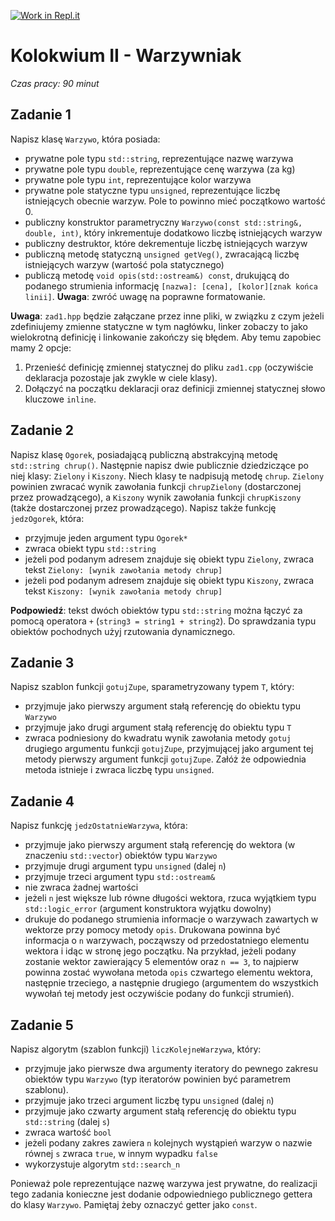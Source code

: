 [![Work in Repl.it](https://classroom.github.com/assets/work-in-replit-14baed9a392b3a25080506f3b7b6d57f295ec2978f6f33ec97e36a161684cbe9.svg)](https://classroom.github.com/online_ide?assignment_repo_id=3960857&assignment_repo_type=AssignmentRepo)
# Kolokwium II - Warzywniak
_Czas pracy: 90 minut_

## Zadanie 1
Napisz klasę `Warzywo`, która posiada:
- prywatne pole typu `std::string`, reprezentujące nazwę warzywa
- prywatne pole typu `double`, reprezentujące cenę warzywa (za kg)
- prywatne pole typu `int`, reprezentujące kolor warzywa
- prywatne pole statyczne typu `unsigned`, reprezentujące liczbę istniejących obecnie warzyw. Pole to powinno mieć początkowo wartość 0.
- publiczny konstruktor parametryczny `Warzywo(const std::string&, double, int)`, który inkrementuje dodatkowo liczbę istniejących warzyw
- publiczny destruktor, które dekrementuje liczbę istniejących warzyw
- publiczną metodę statyczną `unsigned getVeg()`, zwracającą liczbę istniejących warzyw (wartość pola statycznego)
- publiczą metodę `void opis(std::ostream&) const`, drukującą do podanego strumienia informację `[nazwa]: [cena], [kolor][znak końca linii]`. **Uwaga**: zwróć uwagę na poprawne formatowanie.

**Uwaga**: `zad1.hpp` będzie załączane przez inne pliki, w związku z czym jeżeli zdefiniujemy zmienne statyczne w tym nagłówku, linker zobaczy to jako wielokrotną definicję i linkowanie zakończy się błędem. Aby temu zapobiec mamy 2 opcje:
1. Przenieść definicję zmiennej statycznej do pliku `zad1.cpp` (oczywiście deklaracja pozostaje jak zwykle w ciele klasy).
2. Dołączyć na początku deklaracji oraz definicji zmiennej statycznej słowo kluczowe `inline`. 

## Zadanie 2
Napisz klasę `Ogorek`, posiadającą publiczną abstrakcyjną metodę `std::string chrup()`. Następnie napisz dwie publicznie dziedziczące po niej klasy: `Zielony` i `Kiszony`. Niech klasy te nadpisują metodę `chrup`. `Zielony` powinien zwracać wynik zawołania funkcji `chrupZielony` (dostarczonej przez prowadzącego), a `Kiszony` wynik zawołania funkcji `chrupKiszony` (także dostarczonej przez prowadzącego). Napisz także funkcję `jedzOgorek`, która:
- przyjmuje jeden argument typu `Ogorek*`
- zwraca obiekt typu `std::string`
- jeżeli pod podanym adresem znajduje się obiekt typu `Zielony`, zwraca tekst `Zielony: [wynik zawołania metody chrup]`
- jeżeli pod podanym adresem znajduje się obiekt typu `Kiszony`, zwraca tekst `Kiszony: [wynik zawołania metody chrup]`

**Podpowiedź**: tekst dwóch obiektów typu `std::string` można łączyć za pomocą operatora `+` (`string3 = string1 + string2`). Do sprawdzania typu obiektów pochodnych użyj rzutowania dynamicznego.

## Zadanie 3
Napisz szablon funkcji `gotujZupe`, sparametryzowany typem `T`, który:
- przyjmuje jako pierwszy argument stałą referencję do obiektu typu `Warzywo`
- przyjmuje jako drugi argument stałą referencję do obiektu typu `T`
- zwraca podniesiony do kwadratu wynik zawołania metody `gotuj` drugiego argumentu funkcji `gotujZupe`, przyjmującej jako argument tej metody pierwszy argument funkcji `gotujZupe`. Załóż że odpowiednia metoda istnieje i zwraca liczbę typu `unsigned`.

## Zadanie 4
Napisz funkcję `jedzOstatnieWarzywa`, która:
- przyjmuje jako pierwszy argument stałą referencję do wektora (w znaczeniu `std::vector`) obiektów typu `Warzywo`
- przyjmuje drugi argument typu `unsigned` (dalej `n`)
- przyjmuje trzeci argument typu `std::ostream&`
- nie zwraca żadnej wartości
- jeżeli `n` jest większe lub równe długości wektora, rzuca wyjątkiem typu `std::logic_error` (argument konstruktora wyjątku dowolny)
- drukuje do podanego strumienia informacje o warzywach zawartych w wektorze przy pomocy metody `opis`. Drukowana powinna być informacja o `n` warzywach, począwszy od przedostatniego elementu wektora i idąc w stronę jego początku. Na przykład, jeżeli podany zostanie wektor zawierający 5 elementów oraz `n == 3`, to najpierw powinna zostać wywołana metoda `opis` czwartego elementu wektora, następnie trzeciego, a następnie drugiego (argumentem do wszystkich wywołań tej metody jest oczywiście podany do funkcji strumień).

## Zadanie 5
Napisz algorytm (szablon funkcji) `liczKolejneWarzywa`, który:
- przyjmuje jako pierwsze dwa argumenty iteratory do pewnego zakresu obiektów typu `Warzywo` (typ iteratorów powinien być parametrem szablonu).
- przyjmuje jako trzeci argument liczbę typu `unsigned` (dalej `n`)
- przyjmuje jako czwarty argument stałą referencję do obiektu typu `std::string` (dalej `s`)
- zwraca wartość `bool`
- jeżeli podany zakres zawiera `n` kolejnych wystąpień warzyw o nazwie równej `s` zwraca `true`, w innym wypadku `false`
- wykorzystuje algorytm `std::search_n`

Ponieważ pole reprezentujące nazwę warzywa jest prywatne, do realizacji tego zadania konieczne jest dodanie odpowiedniego publicznego gettera do klasy `Warzywo`. Pamiętaj żeby oznaczyć getter jako `const`.
